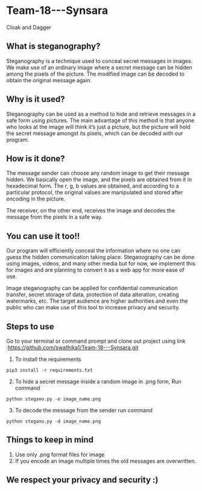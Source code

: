 # Team-18---Synsara
Cloak and Dagger

 
## What is steganography?

Steganography is a technique used to conceal secret messages in images. We make use of an ordinary image where a secret message can be hidden among the pixels of the picture. The modified image can be decoded to obtain the original message again.


## Why is it used?

Steganography can be used as a method to hide and retrieve messages in a safe form using pictures. The main advantage of this method is that anyone who looks at the image will think it’s just a picture, but the picture will hold the secret message amongst its pixels, which can be decoded with our program.

## How is it done?

The message sender can choose any random image to get their message hidden.
We basically open the image, and the pixels are obtained from it in hexadecimal form. The r, g, b values are obtained, and according to a particular protocol, the original values are manipulated and stored after encoding in the picture.

The receiver, on the other end, receives the image and decodes the message from the pixels in a safe way.

## You can use it too!!

Our program will efficiently conceal the information where no one can guess the hidden communication taking place. Steganography can be done using images, videos, and many other media but for now, we implement this for images and are planning to convert it as a web app for more ease of use.

Image steganography can be applied for confidential communication transfer, secret storage of data, protection of data alteration, creating watermarks, etc. 
The target audience are higher authorities and even the public who can make use of this tool to increase privacy and security.

## Steps to use

Go to your terminal or command prompt and clone out project using link :https://github.com/swathika1/Team-18---Synsara.git

1) To install the requirements
```
pip3 install -r requirements.txt
```
2) To hide a secret message inside a random image in .png form, Run command
```
python stegano.py -e image_name.png
```
3) To decode the message from the sender run command
```
python stegano.py -d image_name.png
```


## Things to keep in mind

1) Use only .png format files for image
2) If you encode an image multiple times the old messages are overwritten.

## We respect your privacy and security :)
















